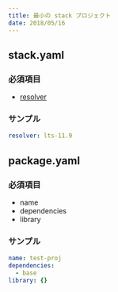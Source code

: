 ```yaml
---
title: 最小の stack プロジェクト
date: 2018/05/16
---
```


## stack.yaml

### 必須項目

- [resolver](https://docs.haskellstack.org/en/stable/yaml_configuration/#resolver)

### サンプル

```yaml
resolver: lts-11.9
```

## package.yaml

### 必須項目

- name
- dependencies
- library

### サンプル

```yaml
name: test-proj
dependencies:
  - base
library: {}
```